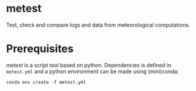 # metest
Test, check and compare logs and data from meteorological computations. 

# Prerequisites
*metest* is a script tool based on python. Dependencies is defined in `metest.yml` and a python environment can be made using (mini)conda:

`conda env create -f metest.yml`